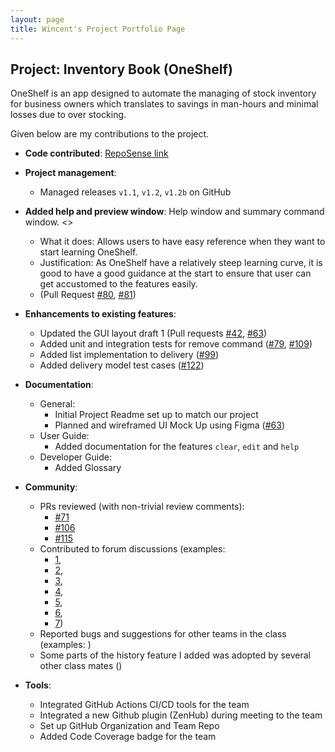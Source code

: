 ```yaml
---
layout: page
title: Wincent's Project Portfolio Page
---
```


## Project: Inventory Book (OneShelf)

OneShelf is an app designed to automate the managing of stock inventory for business owners which translates to savings in man-hours and minimal losses due to over stocking.

Given below are my contributions to the project.

* **Code contributed**: [RepoSense link](https://nus-cs2103-ay2021s1.github.io/tp-dashboard/#breakdown=true&search=&sort=groupTitle&sortWithin=title&since=2020-08-14&timeframe=commit&mergegroup=&groupSelect=groupByRepos&checkedFileTypes=docs~functional-code~test-code~other&tabOpen=true&tabType=authorship&tabAuthor=Wincenttjoi&tabRepo=AY2021S1-CS2103T-T12-1%2Ftp%5Bmaster%5D&authorshipIsMergeGroup=false&authorshipFileTypes=functional-code~test-code)


* **Project management**:
  * Managed releases `v1.1`, `v1.2`, `v1.2b` on GitHub


* **Added help and preview window**: Help window and summary command window. <<Insert PR>>
  * What it does: Allows users to have easy reference when they want to start learning OneShelf.
  * Justification: As OneShelf have a relatively steep learning curve, it is good to have a good guidance at the
  start to ensure that user can get accustomed to the features easily.
  * (Pull Request [#80](https://github.com/AY2021S1-CS2103T-T12-1/tp/issues/80), 
  [#81](https://github.com/AY2021S1-CS2103T-T12-1/tp/issues/81))


* **Enhancements to existing features**:
  * Updated the GUI layout draft 1 (Pull requests [\#42](https://github.com/AY2021S1-CS2103T-T12-1/tp/pull/42),
    [\#63](https://github.com/AY2021S1-CS2103T-T12-1/tp/pull/64/files))
  * Added unit and integration tests for remove command ([#79](https://github.com/AY2021S1-CS2103T-T12-1/tp/issues/79),
    [#109](https://github.com/AY2021S1-CS2103T-T12-1/tp/issues/109))
  * Added list implementation to delivery ([#99](https://github.com/AY2021S1-CS2103T-T12-1/tp/issues/99))
  * Added delivery model test cases ([#122](https://github.com/AY2021S1-CS2103T-T12-1/tp/issues/122))


* **Documentation**:
  * General: 
    * Initial Project Readme set up to match our project
    * Planned and wireframed UI Mock Up using Figma ([\#63](https://github.com/AY2021S1-CS2103T-T12-1/tp/issues/63))
  * User Guide:
    * Added documentation for the features `clear`, `edit` and `help`
  * Developer Guide:
    * Added Glossary


* **Community**:
  * PRs reviewed (with non-trivial review comments): 
    * [\#71](https://github.com/AY2021S1-CS2103T-T12-1/tp/pull/71)
    * [#106](https://github.com/AY2021S1-CS2103T-T12-1/tp/pull/106)
    * [#115](https://github.com/AY2021S1-CS2103T-T12-1/tp/pull/115)
  * Contributed to forum discussions (examples: 
    * [1](https://github.com/nus-cs2103-AY2021S1/forum/issues/193),
    * [2](https://github.com/nus-cs2103-AY2021S1/forum/issues/150),
    * [3](https://github.com/nus-cs2103-AY2021S1/forum/issues/47#issuecomment-678718187),
    * [4](https://github.com/nus-cs2103-AY2021S1/forum/issues/86#issuecomment-681816644),
    * [5](https://github.com/nus-cs2103-AY2021S1/forum/issues/110#issuecomment-683312239),
    * [6](https://github.com/nus-cs2103-AY2021S1/forum/issues/116#issuecomment-683417502),
    * [7](https://github.com/nus-cs2103-AY2021S1/forum/issues/278))
  * Reported bugs and suggestions for other teams in the class (examples: )
  * Some parts of the history feature I added was adopted by several other class mates ()


* **Tools**:
  * Integrated GitHub Actions CI/CD tools for the team
  * Integrated a new Github plugin (ZenHub) during meeting to the team
  * Set up GitHub Organization and Team Repo
  * Added Code Coverage badge for the team
